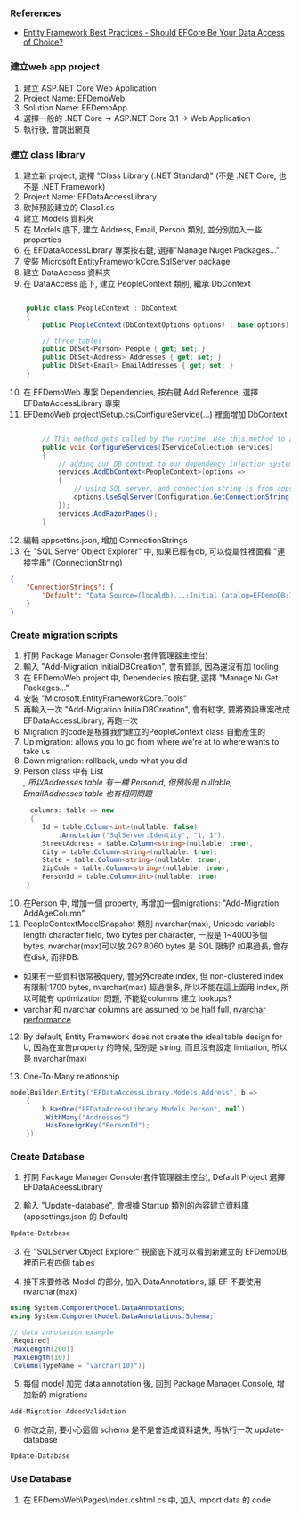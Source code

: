 
### References

* [Entity Framework Best Practices - Should EFCore Be Your Data Access of Choice?](https://www.youtube.com/watch?v=qkJ9keBmQWo)

### 建立web app project

1. 建立 ASP.NET Core Web Application
2. Project Name: EFDemoWeb
3. Solution Name: EFDemoApp
4. 選擇一般的 .NET Core -> ASP.NET Core 3.1 -> Web Application
5. 執行後, 會跳出網頁 

### 建立 class library

1. 建立新 project, 選擇 "Class Library (.NET Standard)" (不是 .NET Core, 也不是 .NET Framework)
2. Project Name: EFDataAccessLibrary
3. 砍掉預設建立的 Class1.cs
4. 建立 Models 資料夾
5. 在 Models 底下, 建立 Address, Email, Person 類別, 並分別加入一些 properties
6. 在 EFDataAccessLibrary 專案按右鍵, 選擇"Manage Nuget Packages..."
7. 安裝 Microsoft.EntityFrameworkCore.SqlServer package
8. 建立 DataAccess 資料夾
9. 在 DataAccess 底下, 建立 PeopleContext 類別, 繼承 DbContext

```csharp

    public class PeopleContext : DbContext
    {
        public PeopleContext(DbContextOptions options) : base(options) { }

        // three tables
        public DbSet<Person> People { get; set; }
        public DbSet<Address> Addresses { get; set; }
        public DbSet<Email> EmailAddresses { get; set; }
    }

```

10. 在 EFDemoWeb 專案 Dependencies, 按右鍵 Add Reference, 選擇 EFDataAccessLibrary 專案
11. EFDemoWeb project\Setup.cs\ConfigureService(...) 裡面增加 DbContext

```csharp

        // This method gets called by the runtime. Use this method to add services to the container.
        public void ConfigureServices(IServiceCollection services)
        {
            // adding our DB context to our dependency injection system
            services.AddDbContext<PeopleContext>(options =>
            {
                // using SQL server, and connection string is from appsettings.json
                options.UseSqlServer(Configuration.GetConnectionString("Default"));
            });
            services.AddRazorPages();
        }

```

12. 編輯 appsettins.json, 增加 ConnectionStrings
13. 在 "SQL Server Object Explorer" 中, 如果已經有db, 可以從屬性裡面看 "連接字串" (ConnectionString) 

```json
{
    "ConnectionStrings": {
        "Default": "Data Source=(localdb)...;Initial Catalog=EFDemoDB;Integrated Security=True;"
    }
}
```

### Create migration scripts

1. 打開 Package Manager Console(套件管理器主控台)
2. 輸入 "Add-Migration InitialDBCreation", 會有錯誤, 因為還沒有加 tooling
3. 在 EFDemoWeb project 中, Dependecies 按右鍵, 選擇 "Manage NuGet Packages..."
4. 安裝 "Microsoft.EntityFrameworkCore.Tools"
5. 再輸入一次 "Add-Migration InitialDBCreation", 會有紅字, 要將預設專案改成 EFDataAccessLibrary, 再跑一次
6. Migration 的code是根據我們建立的PeopleContext class 自動產生的
7. Up migration: allows you to go from where we're at to where wants to take us
8. Down migration: rollback, undo what you did
9. Person class 中有 List<Address>, 所以Addresses table 有一欄 PersonId, 但預設是 nullable, EmailAddresses table 也有相同問題

```csharp
     columns: table => new
     {
        Id = table.Column<int>(nullable: false)
            .Annotation("SqlServer:Identity", "1, 1"),
        StreetAddress = table.Column<string>(nullable: true),
        City = table.Column<string>(nullable: true),
        State = table.Column<string>(nullable: true),
        ZipCode = table.Column<string>(nullable: true),
        PersonId = table.Column<int>(nullable: true)
    }
```

10. 在Person 中, 增加一個 property, 再增加一個migrations: "Add-Migration AddAgeColumn"
11. PeopleContextModelSnapshot 類別 nvarchar(max), Unicode variable length character field, two bytes per character, 一般是 1~4000多個 bytes, nvarchar(max)可以放 2G? 8060 bytes 是 SQL 限制? 如果過長, 會存在disk, 而非DB.
　　  
* 如果有一些資料很常被query, 會另外create index, 但 non-clustered index 有限制:1700 bytes,  nvarchar(max) 超過很多, 所以不能在這上面用 index, 所以可能有 optimization 問題, 不能從columns 建立 lookups?
* varchar 和 nvarchar columns are assumed to be half full, [nvarchar performance](https://www.sqlservercentral.com/forums/topic/nvarchar4000-and-performance)

12. By default, Entity Framework does not create the ideal table design for U, 因為在宣告property 的時候, 型別是 string, 而且沒有設定 limitation, 所以是 nvarchar(max)

13. One-To-Many relationship

```csharp     
modelBuilder.Entity("EFDataAccessLibrary.Models.Address", b =>
    {
        b.HasOne("EFDataAccessLibrary.Models.Person", null)
        .WithMany("Addresses")
        .HasForeignKey("PersonId");
    });
```

### Create Database

1. 打開 Package Manager Console(套件管理器主控台), Default Project 選擇 EFDataAceessLibrary

2. 輸入 "Update-database", 會根據 Startup 類別的內容建立資料庫(appsettings.json 的 Default)

```cmd
Update-Database
```

3. 在 "SQLServer Object Explorer" 視窗底下就可以看到新建立的 EFDemoDB, 裡面已有四個 tables 

4. 接下來要修改 Model 的部分, 加入 DataAnnotations, 讓 EF 不要使用 nvarchar(max)

```csharp
using System.ComponentModel.DataAnnotations;
using System.ComponentModel.DataAnnotations.Schema;

// data annotation example
[Required]
[MaxLength(200)]
[MaxLength(10)]
[Column(TypeName = "varchar(10)")]

```

5. 每個 model 加完 data annotation 後, 回到 Package Manager Console, 增加新的 migrations

```cmd
Add-Migration AddedValidation
```

6. 修改之前, 要小心這個 schema 是不是會造成資料遺失, 再執行一次 update-database

```cmd
Update-Database
```

### Use Database

1. 在 EFDemoWeb\Pages\Index.cshtml.cs 中, 加入 import data 的 code

